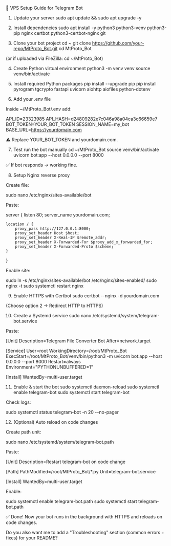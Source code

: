🚀 VPS Setup Guide for Telegram Bot
1. Update your server
sudo apt update && sudo apt upgrade -y

2. Install dependencies
sudo apt install -y python3 python3-venv python3-pip nginx certbot python3-certbot-nginx git

3. Clone your bot project
cd ~
git clone https://github.com/your-repo/MtProto_Bot.git
cd MtProto_Bot


(or if uploaded via FileZilla: cd ~/MtProto_Bot)

4. Create Python virtual environment
python3 -m venv venv
source venv/bin/activate

5. Install required Python packages
pip install --upgrade pip
pip install pyrogram tgcrypto fastapi uvicorn aiohttp aiofiles python-dotenv

6. Add your .env file

Inside ~/MtProto_Bot/.env add:

API_ID=23323985
API_HASH=d24809282e7c046a98a04ca3c66659e7
BOT_TOKEN=YOUR_BOT_TOKEN
SESSION_NAME=my_bot
BASE_URL=https://yourdomain.com


⚠️ Replace YOUR_BOT_TOKEN and yourdomain.com.

7. Test run the bot manually
cd ~/MtProto_Bot
source venv/bin/activate
uvicorn bot:app --host 0.0.0.0 --port 8000


✅ If bot responds → working fine.

8. Setup Nginx reverse proxy

Create file:

sudo nano /etc/nginx/sites-available/bot


Paste:

server {
    listen 80;
    server_name yourdomain.com;

    location / {
        proxy_pass http://127.0.0.1:8000;
        proxy_set_header Host $host;
        proxy_set_header X-Real-IP $remote_addr;
        proxy_set_header X-Forwarded-For $proxy_add_x_forwarded_for;
        proxy_set_header X-Forwarded-Proto $scheme;
    }
}


Enable site:

sudo ln -s /etc/nginx/sites-available/bot /etc/nginx/sites-enabled/
sudo nginx -t
sudo systemctl restart nginx

9. Enable HTTPS with Certbot
sudo certbot --nginx -d yourdomain.com


(Choose option 2 → Redirect HTTP to HTTPS)

10. Create a Systemd service
sudo nano /etc/systemd/system/telegram-bot.service


Paste:

[Unit]
Description=Telegram File Converter Bot
After=network.target

[Service]
User=root
WorkingDirectory=/root/MtProto_Bot
ExecStart=/root/MtProto_Bot/venv/bin/python3 -m uvicorn bot:app --host 0.0.0.0 --port 8000
Restart=always
Environment="PYTHONUNBUFFERED=1"

[Install]
WantedBy=multi-user.target

11. Enable & start the bot
sudo systemctl daemon-reload
sudo systemctl enable telegram-bot
sudo systemctl start telegram-bot


Check logs:

sudo systemctl status telegram-bot -n 20 --no-pager

12. (Optional) Auto reload on code changes

Create path unit:

sudo nano /etc/systemd/system/telegram-bot.path


Paste:

[Unit]
Description=Restart telegram-bot on code change

[Path]
PathModified=/root/MtProto_Bot/*.py
Unit=telegram-bot.service

[Install]
WantedBy=multi-user.target


Enable:

sudo systemctl enable telegram-bot.path
sudo systemctl start telegram-bot.path


✅ Done! Now your bot runs in the background with HTTPS and reloads on code changes.

Do you also want me to add a "Troubleshooting" section (common errors + fixes) for your README?
